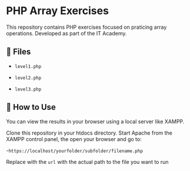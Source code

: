 # PHP Array Exercises

This repository contains PHP exercises focused on praticing array operations. Developed as part of the IT Academy.

## 📁 Files

- `level1.php`

- `level2.php`

- `level3.php`

## 🚀 How to Use

You can view the results in your browser using a local server like XAMPP. 

Clone this repository in your htdocs directory. Start Apache from the XAMPP control panel, the open your browser and go to: 

-`https://localhost/yourfolder/subfolder/filename.php`

Replace with the `url` with the actual path to the file you want to run